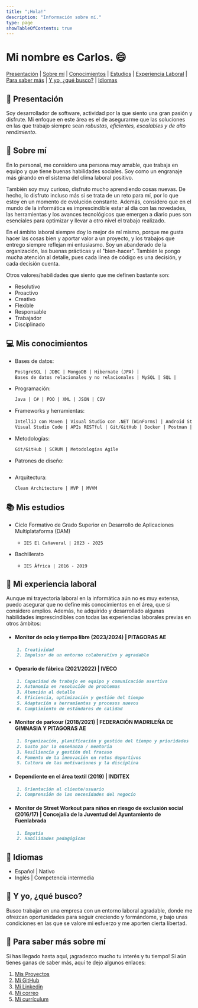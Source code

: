 ```yaml
---
title: "¡Hola!"
description: "Información sobre mí."
type: page
showTableOfContents: true
---
```


# Mi nombre es Carlos. :smile:


[Presentación](#presentacion) | [Sobre mí](#sobre-mi) | [Conocimientos](#conocimientos) | [Estudios](#mis-estudios) | [Experiencia Laboral](#mi-experiencia-laboral) | [Para saber más](#para-saber-mas) | [Y yo, ¿qué busco?](#intereses) | [Idiomas](#idiomas)


## :wave: <a id="presentacion"></a> Presentación

Soy desarrollador de software, actividad por la que siento una gran pasión y disfrute. Mi enfoque en este área es el de asegurarme que las soluciones en las que trabajo siempre sean *robustas, eficientes, escalables y de alto rendimiento*.

## :raising_hand: <a id="sobre-mi"></a> Sobre mí

En lo personal, me considero una persona muy amable, que trabaja en equipo y que tiene buenas habilidades sociales. Soy como un engranaje más girando en el sistema del clima laboral positivo.

También soy muy curioso, disfruto mucho aprendiendo cosas nuevas. De hecho, lo disfruto incluso más si se trata de un reto para mí, por lo que estoy en un momento de evolución constante. Además, considero que en el mundo de la informática es imprescindible estar al día con las novedades, las herramientas y los avances tecnológicos que emergen a diario pues son esenciales para optimizar y llevar a otro nivel el trabajo realizado.

En el ámbito laboral siempre doy lo mejor de mí mismo, porque me gusta hacer las cosas bien y aportar valor a un proyecto, y los trabajos que entrego siempre reflejan mi entusiasmo. Soy un abanderado de la organización, las buenas prácticas y el "bien-hacer". También le pongo mucha atención al detalle, pues cada línea de código es una decisión, y cada decisión cuenta.

Otros valores/habilidades que siento que me definen bastante son: 

- Resolutivo
- Proactivo
- Creativo
- Flexible
- Responsable
- Trabajador
- Disciplinado


## :computer: <a id="conocimientos"></a> Mis conocimientos

- Bases de datos: 
    ```markdown
    PostgreSQL | JDBC | MongoDB | Hibernate (JPA) | 
    Bases de datos relacionales y no relacionales | MySQL | SQL | 
    ```

- Programación: 
    ```markdown
    Java | C# | POO | XML | JSON | CSV
    ```
- Frameworks y herramientas:
    ```markdown
    IntelliJ con Maven | Visual Studio con .NET (WinForms) | Android Studio | 
    Visual Studio Code | APIs RESTful | Git/GitHub | Docker | Postman | Sockets
    ```
- Metodologías:
    ```markdown
    Git/GitHub | SCRUM | Metodologías Agile
    ```
- Patrones de diseño:
    ```markdown

    ```

- Arquitectura: 
    ```markdown
    Clean Architecture | MVP | MVVM
    ```

## :books: <a id="mis-estudios"></a> Mis estudios

- Ciclo Formativo de Grado Superior en Desarrollo de Aplicaciones Multiplataforma (DAM)
    - `IES El Cañaveral | 2023 - 2025`

- Bachillerato
    - `IES África | 2016 - 2019`

## :briefcase: <a id="mi-experiencia-laboral"></a> Mi experiencia laboral

Aunque mi trayectoria laboral en la informática aún no es muy extensa, puedo asegurar que no define mis conocimientos en el área, que sí considero amplios. Además, he adquirido y desarrollado algunas habilidades imprescindibles con todas las experiencias laborales previas en otros ámbitos:

- #### Monitor de ocio y tiempo libre (2023/2024) | PITAGORAS AE
```markdown
    1. Creatividad
    2. Impulsor de un entorno colaborativo y agradable
```
- #### Operario de fábrica (2021/2022) | IVECO
```markdown
    1. Capacidad de trabajo en equipo y comunicación asertiva
    2. Autonomía en resolución de problemas
    3. Atención al detalle
    4. Eficiencia, optimización y gestión del tiempo
    5. Adaptación a herramientas y procesos nuevos
    6. Cumplimiento de estándares de calidad
```
- #### Monitor de parkour (2018/2021) | FEDERACIÓN MADRILEÑA DE GIMNASIA Y PITAGORAS AE
```markdown
    1. Organización, planificación y gestión del tiempo y prioridades
    2. Gusto por la enseñanza / mentoría
    3. Resiliencia y gestión del fracaso
    4. Fomento de la innovación en retos deportivos
    5. Cultura de las motivaciones y la disciplina
```
- #### Dependiente en el área textil (2019) | INDITEX
```markdown
    1. Orientación al cliente/usuario
    2. Comprensión de las necesidades del negocio
```
- #### Monitor de Street Workout para niños en riesgo de exclusión social (2016/17) | Concejalía de la Juventud del Ayuntamiento de Fuenlabrada
```markdown
    1. Empatía
    2. Habilidades pedagógicas  
```

## :speech_balloon: <a id="idiomas"></a> Idiomas

- Español | Nativo
- Inglés | Competencia intermedia


## :mag_right: <a id="intereses"></a> Y yo, ¿qué busco?

Busco trabajar en una empresa con un entorno laboral agradable, donde me ofrezcan oportunidades para seguir creciendo y formándome, y bajo unas condiciones en las que se valore mi esfuerzo y me aporten cierta libertad.


## :link: <a id="para-saber-mas"></a> Para saber más sobre mí

Si has llegado hasta aquí, ¡agradezco mucho tu interés y tu tiempo! Si aún tienes ganas de saber más, aquí te dejo algunos enlaces:

1. [Mis Proyectos](/projects/)
2. [Mi GitHub](https://github.com/carloszuilavila)
3. [Mi Linkedin](https://www.linkedin.com/in/carlos-zuil-avila/)
4. [Mi correo](mailto:carloszuilavila@gmail.com)
5. [Mi currículum](/curriculum_carlos_zuil_avila.pdf)
